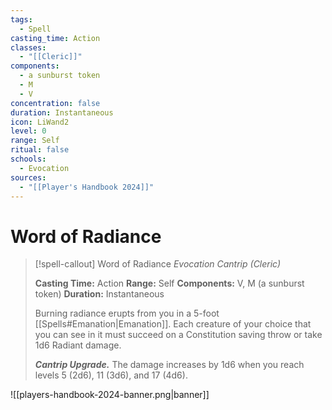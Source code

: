 ```yaml
---
tags:
  - Spell
casting_time: Action
classes:
  - "[[Cleric]]"
components:
  - a sunburst token
  - M
  - V
concentration: false
duration: Instantaneous
icon: LiWand2
level: 0
range: Self
ritual: false
schools:
  - Evocation
sources:
  - "[[Player's Handbook 2024]]"
---
```


# Word of Radiance

>[!spell-callout] Word of Radiance
>_Evocation Cantrip (Cleric)_
>
>**Casting Time:** Action
>**Range:** Self
>**Components:** V, M (a sunburst token)
>**Duration:** Instantaneous
>
>Burning radiance erupts from you in a 5-foot [[Spells#Emanation\|Emanation]]. Each creature of your choice that you can see in it must succeed on a Constitution saving throw or take 1d6 Radiant damage.
>
>**_Cantrip Upgrade._** The damage increases by 1d6 when you reach levels 5 (2d6), 11 (3d6), and 17 (4d6).


![[players-handbook-2024-banner.png|banner]]
